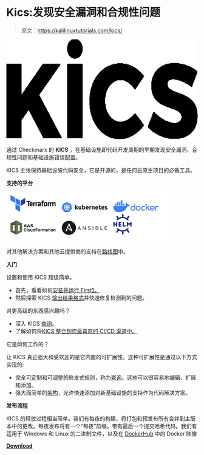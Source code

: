 # Kics:发现安全漏洞和合规性问题

> 原文：<https://kalilinuxtutorials.com/kics/>

[![Kics : Find Security Vulnerabilities & Compliance Issues](img//0b0810b7020b7488d638965e6d4e082a.png "Kics : Find Security Vulnerabilities & Compliance Issues")](https://1.bp.blogspot.com/-lCfmtobBNEk/YGzRKn0uLqI/AAAAAAAAIrE/kiJIp82_evckBkEKVWRo_PYk3EKH7OkWACLcBGAsYHQ/s728/kics-black%25281%2529.png)

通过 Checkmarx 的 **KICS** ，在基础设施即代码开发周期的早期发现安全漏洞、合规性问题和基础设施错误配置。

KICS 主张保持基础设施代码安全，它是开源的，是任何云原生项目的必备工具。

**支持的平台**

![](img//0db50a9ee799d5ea407ee55984b5304b.png)

对其他解决方案和其他云提供商的支持在[路线图](https://github.com/Checkmarx/kics/blob/master/docs/roadmap.md)中。

**入门**

设置和使用 KICS 超级简单。

*   首先，看看如何[安装并运行 First】。](https://github.com/Checkmarx/kics/blob/master/docs/getting-started.md)
*   然后探索 KICS [输出结果格式](https://github.com/Checkmarx/kics/blob/master/docs/results.md)并快速修复检测到的问题。

对更高级的东西感兴趣吗？

*   深入 KICS [查询](https://github.com/Checkmarx/kics/blob/master/docs/queries.md)。
*   了解如何将[KICS 整合到您最喜欢的 CI/CD 渠道中。](https://github.com/Checkmarx/kics/blob/master/docs/integrations.md)

它是如何工作的？

让 KICS 真正强大和受欢迎的是它内置的可扩展性。这种可扩展性是通过以下方式实现的:

*   完全可定制和可调整的启发式规则，称为[查询](https://github.com/Checkmarx/kics/blob/master/docs/queries.md)。这些可以很容易地编辑、扩展和添加。
*   强大而简单的[架构](https://github.com/Checkmarx/kics/blob/master/docs/architecture.md)，允许快速添加对新基础设施的支持作为代码解决方案。

**发布流程**

KICS 的释放过程相当简单。我们有每夜的构建，将打包和预发布所有合并到主版本中的更改。每夜发布将有一个“每夜”前缀，带有最后一个提交哈希代码。我们有适用于 Windows 和 Linux 的二进制文件，以及在 [DockerHub](https://hub.docker.com/r/checkmarx/kics) 中的 Docker 映像

[**Download**](https://github.com/Checkmarx/kics)